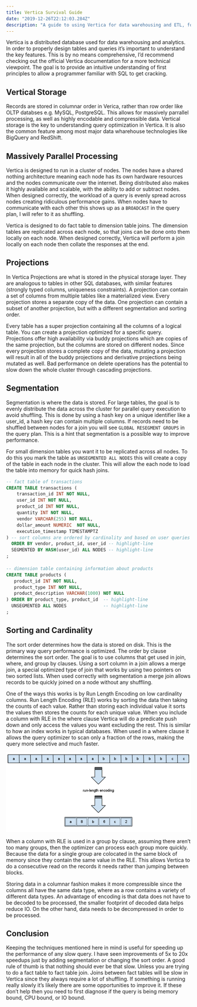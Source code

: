 ```yaml
---
title: Vertica Survival Guide
date: "2019-12-26T22:12:03.284Z"
description: "A guide to using Vertica for data warehousing and ETL, for people who already know SQL"
---
```


Vertica is a distributed database used for data warehousing and analytics. In order to properly design tables and queries it’s important to understand the key features. This is by no means comprehensive, I’d recommend checking out the official Vertica documentation for a more technical viewpoint.  The goal is to provide an intuitive understanding of first principles to allow a programmer familiar with SQL to get cracking.

## Vertical Storage

Records are stored in columnar order in Verica, rather than row order like OLTP databses e.g. MySQL, PostgreSQL. This allows for massively parrallel processing, as well as highly encodable and compressible data. Vertical storage is the key to understanding query optimization in Vertica. It is also the common feature among most major data wharehouse technologies like BigQuery and RedShift.

## Massively Parallel Processing

Vertica is designed to run in a cluster of nodes. The nodes have a shared nothing architecture meaning each node has its own hardware resources and the nodes communicate over the internet. Being distributed also makes it highly available and scalable, with the ability to add or subtract nodes. When designed correctly, the workload of a query is evenly spread across nodes creating ridiculous performance gains. When nodes have to communicate with each other this shows up as a `BROADCAST` in the query plan, I will refer to it as shuffling.

Vertica is designed to do fact table to dimension table joins. The dimension tables are replicated across each node, so that joins can be done onto them locally on each node. When designed correctly, Vertica will perform a join locally on each node then collate the responses at the end.

## Projections

In Vertica Projections are what is stored in the physical storage layer. They are analogous to tables in other SQL databases, with similar features (strongly typed columns, uniqueness constraints). A projection can contain a set of columns from multiple tables like a materialized view. Every projection stores a separate copy of the data. One projection can contain a subset of another projection, but with a different segmentation and sorting order.

Every table has a super projection containing all the columns of a logical table. You can create a projection optimized for a specific query. Projections offer high availability via buddy projections which are copies of the same projection, but the columns are stored on different nodes. Since every projection stores a complete copy of the data, mutating a projection will result in all of the buddy projections and derivative projections being mutated as well. Bad performance on delete operations has the potential to slow down the whole cluster through cascading projections.

## Segmentation

Segmentation is where the data is stored. For large tables, the goal is to evenly distribute the data across the cluster for parallel query execution to avoid shuffling. This is done by using a hash key on a unique identifier like a user_id, a hash key can contain multiple columns. If records need to be shuffled between nodes for a join you will see `GLOBAL RESEGMENT GROUPS` in the query plan. This is a hint that segmentation is a possible way to improve performance.

For small dimension tables you want it to be replicated across all nodes. To do this you mark the table as `UNSEGMENTED ALL NODES` this will create a copy of the table in each node in the cluster. This will allow the each node to load the table into memory for quick hash joins. 

```sql
-- fact table of transactions
CREATE TABLE transactions (
    transaction_id INT NOT NULL,
    user_id INT NOT NULL,
    product_id INT NOT NULL,
    quantity INT NOT NULL,
    vendor VARCHAR(255) NOT NULL,
    dollar_amount NUMERIC  NOT NULL,
    execution_timestamp TIMESTAMPTZ
) -- sort columns are ordered by cardinality and based on user queries
  ORDER BY vendor, product_id, user_id -- highlight-line
  SEGMENTED BY HASH(user_id) ALL NODES -- highlight-line
;

-- dimension table containing information about products
CREATE TABLE products (
   product_id INT NOT NULL,
   product_type INT NOT NULL,
   product_description VARCHAR(1000) NOT NULL
) ORDER BY product_type, product_id  -- highlight-line
  UNSEGMENTED ALL NODES              -- highlight-line
; 
```

## Sorting and Cardinality

The sort order determines how the data is stored on disk. This is the primary way query performance is optimized. The order by clause determines the sort order. The goal is to use columns that get used in join, where, and group by clauses. Using a sort column in a join allows a merge join, a special optimized type of join that works by using two pointers on two sorted lists. When used correctly with segmentation a merge join allows records to be quickly joined on a node without any shuffling.

One of the ways this works is by Run Length Encoding on low cardinality columns. Run Length Encoding (RLE) works by sorting the data then taking the counts of each value. Rather than storing each individual value it sorts the values then stores the counts for each unique value.  When you include a column with RLE in the where clause Vertica will do a predicate push down and only access the values you want excluding the rest. This is similar to how an index works in typical databases. When used in a where clause it allows the query optimizer to scan only a fraction of the rows, making the query more selective and much faster.

![Run Length Encoding](./run-length-encoding.png)

When a column with RLE is used in a group by clause, assuming there aren’t too many groups, then the optimizer can process each group more quickly. Because the data for a single group are colocated in the same block of memory since they contain the same value in the RLE. This allows Vertica to do a consecutive read on the records it needs rather than jumping between blocks.

Storing data in a columnar fashion makes it more compressible since the columns all have the same data type, where as a row contains a variety of different data types. An advantage of encoding is that data does not have to be decoded to be processed, the smaller footprint of decoded data helps reduce IO. On the other hand, data needs to be decompressed in order to be processed.

## Conclusion

Keeping the techniques mentioned here in mind is useful for speeding up the performance of any slow query. I have seen improvements of 5x to 20x speedups just by adding segmentation or changing the sort order. A good rule of thumb is that nothing should ever be that slow. Unless you are trying to do a fact table to fact table join. Joins between fact tables will be slow in Vertica since they always require a lot of shuffling. If something is running really slowly it’s likely there are some opportunities to improve it. If these don’t help then you need to first diagnose if the query is being memory bound, CPU bound, or IO bound.
